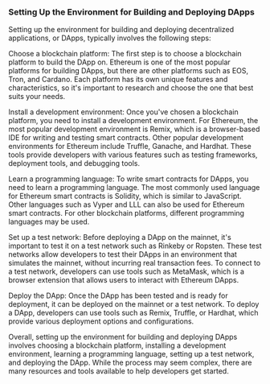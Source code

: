 ### Setting Up the Environment for Building and Deploying DApps

Setting up the environment for building and deploying decentralized applications, or DApps, typically involves the following steps:

Choose a blockchain platform: The first step is to choose a blockchain platform to build the DApp on. Ethereum is one of the most popular platforms for building DApps, but there are other platforms such as EOS, Tron, and Cardano. Each platform has its own unique features and characteristics, so it's important to research and choose the one that best suits your needs.

Install a development environment: Once you've chosen a blockchain platform, you need to install a development environment. For Ethereum, the most popular development environment is Remix, which is a browser-based IDE for writing and testing smart contracts. Other popular development environments for Ethereum include Truffle, Ganache, and Hardhat. These tools provide developers with various features such as testing frameworks, deployment tools, and debugging tools.

Learn a programming language: To write smart contracts for DApps, you need to learn a programming language. The most commonly used language for Ethereum smart contracts is Solidity, which is similar to JavaScript. Other languages such as Vyper and LLL can also be used for Ethereum smart contracts. For other blockchain platforms, different programming languages may be used.

Set up a test network: Before deploying a DApp on the mainnet, it's important to test it on a test network such as Rinkeby or Ropsten. These test networks allow developers to test their DApps in an environment that simulates the mainnet, without incurring real transaction fees. To connect to a test network, developers can use tools such as MetaMask, which is a browser extension that allows users to interact with Ethereum DApps.

Deploy the DApp: Once the DApp has been tested and is ready for deployment, it can be deployed on the mainnet or a test network. To deploy a DApp, developers can use tools such as Remix, Truffle, or Hardhat, which provide various deployment options and configurations.

Overall, setting up the environment for building and deploying DApps involves choosing a blockchain platform, installing a development environment, learning a programming language, setting up a test network, and deploying the DApp. While the process may seem complex, there are many resources and tools available to help developers get started.